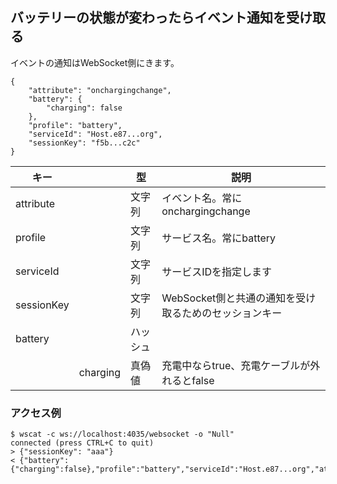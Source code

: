 ## バッテリーの状態が変わったらイベント通知を受け取る

イベントの通知はWebSocket側にきます。

```
{
    "attribute": "onchargingchange", 
    "battery": {
        "charging": false
    }, 
    "profile": "battery", 
    "serviceId": "Host.e87...org", 
    "sessionKey": "f5b...c2c"
}
```

|キー|&nbsp;|型|説明|
|---|------|---|---|
|attribute|&nbsp;|文字列|イベント名。常にonchargingchange|
|profile|&nbsp;|文字列|サービス名。常にbattery|
|serviceId|&nbsp;|文字列|サービスIDを指定します|Pebble00...org|
|sessionKey|&nbsp;|文字列|WebSocket側と共通の通知を受け取るためのセッションキー|
|battery|&nbsp;|ハッシュ|&nbsp;|
|&nbsp;|charging|真偽値|充電中ならtrue、充電ケーブルが外れるとfalse|

### アクセス例

```
$ wscat -c ws://localhost:4035/websocket -o "Null"
connected (press CTRL+C to quit)
> {"sessionKey": "aaa"}
< {"battery":{"charging":false},"profile":"battery","serviceId":"Host.e87...org","attribute":"onchargingchange","sessionKey":"aaa"}
```
